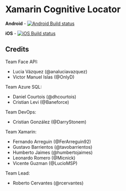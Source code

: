 # Xamarin Cognitive Locator

**Android** - [![Android Build status](https://build.mobile.azure.com/v0.1/apps/172c3334-1368-47de-bfa5-792d6e0ab79b/branches/master/badge)](https://mobile.azure.com)

**iOS** - [![iOS Build status](https://build.mobile.azure.com/v0.1/apps/9689eff3-57ee-43b4-ba8f-20badf04ed4a/branches/master/badge)](https://mobile.azure.com)

## Credits

Team Face API:

- Lucia Vázquez (@analuciavazquez) 
- Victor Manuel Islas (@OnlyD)

Team Azure SQL:

- Daniel Courtois (@dhcourtois)
- Cristian Levi (@Baneforce)

Team DevOps: 

- Cristian González (@DarryStonem)

Team Xamarin:

- Fernando Arreguin (@FerArreguin92)
- Gustavo Barrientos (@tavobarrientos)
- Humberto Jaimes (@humbertojaimes)
- Leonardo Romero (@Micnick)
- Vicente Guzman (@LucioMSP)

Team Lead:

- Roberto Cervantes (@rcervantes)
